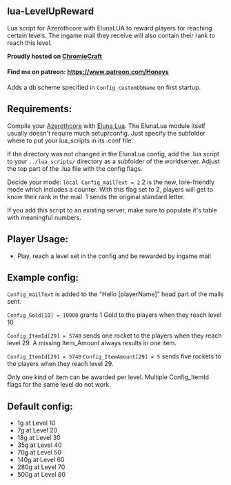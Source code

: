 ## lua-LevelUpReward
Lua script for Azerothcore with ElunaLUA to reward players for reaching certain levels. The ingame mail they receive will also contain their rank to reach this level.

**Proudly hosted on [ChromieCraft](https://www.chromiecraft.com/)**
#### Find me on patreon: https://www.patreon.com/Honeys

Adds a db scheme specified in `Config_customDbName` on first startup.

## Requirements:

Compile your [Azerothcore](https://github.com/azerothcore/azerothcore-wotlk) with [Eluna Lua](https://www.azerothcore.org/catalogue-details.html?id=131435473).
The ElunaLua module itself usually doesn't require much setup/config. Just specify the subfolder where to put your lua_scripts in its .conf file.

If the directory was not changed in the ElunaLua config, add the .lua script to your `../lua_scripts/` directory as a subfolder of the worldserver.
Adjust the top part of the .lua file with the config flags.

Decide your mode:
`local Config_mailText = 2` 2 is the new, lore-friendly mode which includes a counter. With this flag set to 2, players will get to know their rank in the mail. 1 sends the original standard letter.

If you add this script to an existing server, make sure to populate it's table with meaningful numbers.

## Player Usage:
- Play, reach a level set in the config and be rewarded by ingame mail


## Example config:
`Config_mailText` is added to the "Hello [playerName]" head part of the mails sent.

`Config_Gold[10] = 10000` grants 1 Gold to the players when they reach level 10.

`Config_ItemId[29] = 5740` sends one rocket to the players when they reach level 29.
A missing Item_Amount always results in *one* item.

`Config_ItemId[29] = 5740` 
`Config_ItemAmount[29] = 5` sends five rockets to the players when they reach level 29.

Only one kind of item can be awarded per level. Multiple Config_ItemId flags for the same level do not work.

## Default config:

- 1g   at Level 10
- 7g   at Level 20
- 18g  at Level 30
- 35g  at Level 40
- 70g  at Level 50
- 140g at Level 60
- 280g at Level 70
- 500g at Level 80
